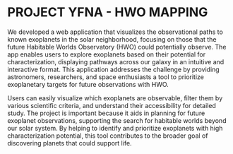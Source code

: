 # PROJECT YFNA - HWO MAPPING

We developed a web application that visualizes the observational paths to known exoplanets in the solar neighborhood, focusing on those that the future Habitable Worlds Observatory (HWO) could potentially observe. The app enables users to explore exoplanets based on their potential for characterization, displaying pathways across our galaxy in an intuitive and interactive format. This application addresses the challenge by providing astronomers, researchers, and space enthusiasts a tool to prioritize exoplanetary targets for future observations with HWO. 

Users can easily visualize which exoplanets are observable, filter them by various scientific criteria, and understand their accessibility for detailed study. The project is important because it aids in planning for future exoplanet observations, supporting the search for habitable worlds beyond our solar system. By helping to identify and prioritize exoplanets with high characterization potential, this tool contributes to the broader goal of discovering planets that could support life.

## 



